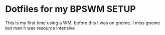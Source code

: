 # Dotfiles for my BPSWM SETUP
This is my first time using a WM, before this I was on gnome. I miss gnome but man it was resource intensive  


